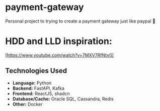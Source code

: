 # payment-gateway
Personal project to trying to create a payment gateway just like paypal 🤞

# HDD and LLD inspiration:
[https://www.youtube.com/watch?v=7MXV7RfNtv0]

## Technologies Used

*   **Language:** Python
*   **Backend:** FastAPI, Kafka
*   **Frontend:** ReactJS, shadcn
*   **Database/Cache:** Oracle SQL, Cassandra, Redis
*   **Other:** Docker
